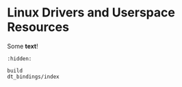 # Linux Drivers and Userspace Resources

Some **text**!

```{toctree}
:hidden:

build
dt_bindings/index
```
